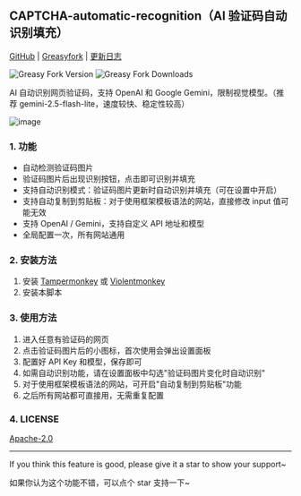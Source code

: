 ## CAPTCHA-automatic-recognition（AI 验证码自动识别填充）

[GitHub](https://github.com/ezyshu/UserScript/tree/main/CAPTCHA-automatic-recognition) |
[Greasyfork](https://greasyfork.org/scripts/540822) |
[更新日志](https://github.com/ezyshu/UserScript/tree/main/CAPTCHA-automatic-recognition/version-log.md)

![Greasy Fork Version](https://img.shields.io/greasyfork/v/540822)
![Greasy Fork Downloads](https://img.shields.io/greasyfork/dt/540822)

AI 自动识别网页验证码，支持 OpenAI 和 Google Gemini，限制视觉模型。（推荐 gemini-2.5-flash-lite，速度较快、稳定性较高）

![image](https://github.com/user-attachments/assets/c3a24ea0-7ce9-4e2f-930b-73f3951197d5)

### 1. 功能

- 自动检测验证码图片
- 验证码图片后出现识别按钮，点击即可识别并填充
- 支持自动识别模式：验证码图片更新时自动识别并填充（可在设置中开启）
- 支持自动复制到剪贴板：对于使用框架模板语法的网站，直接修改 input 值可能无效
- 支持 OpenAI / Gemini，支持自定义 API 地址和模型
- 全局配置一次，所有网站通用

### 2. 安装方法

1. 安装 [Tampermonkey](https://www.tampermonkey.net/) 或 [Violentmonkey](https://violentmonkey.github.io/)
2. 安装本脚本

### 3. 使用方法

1. 进入任意有验证码的网页
2. 点击验证码图片后的小图标，首次使用会弹出设置面板
3. 配置好 API Key 和模型，保存即可
4. 如需自动识别功能，请在设置面板中勾选"验证码图片变化时自动识别"
5. 对于使用框架模板语法的网站，可开启"自动复制到剪贴板"功能
6. 之后所有网站都可直接用，无需重复配置

### 4. LICENSE

[Apache-2.0](https://github.com/ezyshu/UserScript/blob/main/CAPTCHA-automatic-recognition/LICENSE)

---

If you think this feature is good, please give it a star to show your support~

如果你认为这个功能不错，可以点个 star 支持一下~
